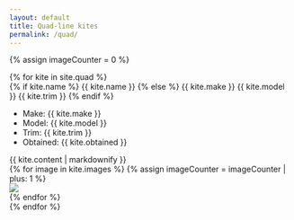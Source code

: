 ```yaml
---
layout: default
title: Quad-line kites
permalink: /quad/
---
```


<script>
const gallery = [
{% for kite in site.quad %}
{% for image in kite.images %}
  {
    src: "{{ site.baseurl }}/assets/images/{{ image }}",
    title: "loading description...",
  },
{% endfor %}
{% endfor %}
];

window.showKites = function(idx) {
  Spotlight.show(gallery, {
    index: idx,
    onchange: (index, options) => {
      // https://github.com/nextapps-de/spotlight/issues/53
      // Decode HTML entities in title and description
      const titleElement = document.querySelector('#spotlight .spl-title');
      // const descriptionElement = document.querySelector('#spotlight .spl-description');
      // titleElement.innerHTML = decodeURIComponent(titleElement.innerText);

      let html = document.querySelector('#description_' + (index)).innerHTML;
      // Remove trailing "
      html = html.substr(0, html.length - 1);
      // both lines needed - can't figure out why
      titleElement.innerHTML = decodeURIComponent(html);
      titleElement.innerHTML = decodeURIComponent(html);


    },
  });
}
</script>

{% assign imageCounter = 0 %}
<div class="kite-detail-container">
  {% for kite in site.quad %}
  <div class="kiteRow">
    <div>
      <div class="kiteName">
        {% if kite.name %}
          {{ kite.name }}
        {% else %}
          {{ kite.make }} {{ kite.model }} {{ kite.trim }}
        {% endif %}
      </div>
      <ul class="kite-detail-list">
        <li>Make: {{ kite.make }}</li>
        <li>Model: {{ kite.model }}</li>
        <li>Trim: {{ kite.trim }}</li>
        <li>Obtained: {{ kite.obtained }}</li>
      </ul>
    </div>
    <div class="kiteContent">
      {{ kite.content | markdownify }}
    </div>
    <div class="kiteImages">
      {% for image in kite.images %}
        {% assign imageCounter = imageCounter | plus: 1 %}
        <div onClick="window.showKites({{ imageCounter }})">
          <img src="{{ site.baseurl }}/assets/images/{{ image }}" class="kiteThumb">
          <div id="description_{{ imageCounter}}" style="display:none;">{{ kite.content | markdownify }}"</div>
        </div>
      {% endfor %}
    </div>
  </div>
  {% endfor %}
</div>
